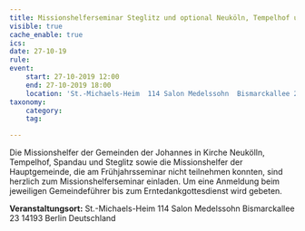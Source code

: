 ```yaml
---
title: Missionshelferseminar Steglitz und optional Neuköln, Tempelhof und Spandau
visible: true
cache_enable: true
ics: 
date: 27-10-19
rule: 
event:
	start: 27-10-2019 12:00
	end: 27-10-2019 18:00
	location: 'St.-Michaels-Heim  114 Salon Medelssohn  Bismarckallee 23 14193‎ Berlin Deutschland'
taxonomy:
	category: 
	tag: 

---
```

Die Missionshelfer der Gemeinden der  Johannes in Kirche Neukölln, Tempelhof, Spandau und Steglitz sowie die Missionshelfer der Hauptgemeinde, die am Frühjahrsseminar nicht teilnehmen konnten, sind herzlich zum Missionshelferseminar einladen. Um eine Anmeldung beim jeweiligen Gemeindeführer bis zum Erntedankgottesdienst wird gebeten.


**Veranstaltungsort:** St.-Michaels-Heim 
114 Salon Medelssohn 
Bismarckallee 23
14193‎ Berlin
Deutschland

